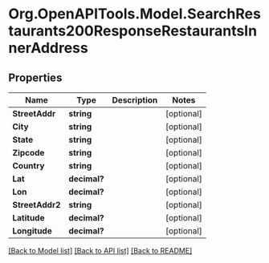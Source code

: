 # Org.OpenAPITools.Model.SearchRestaurants200ResponseRestaurantsInnerAddress

## Properties

Name | Type | Description | Notes
------------ | ------------- | ------------- | -------------
**StreetAddr** | **string** |  | [optional] 
**City** | **string** |  | [optional] 
**State** | **string** |  | [optional] 
**Zipcode** | **string** |  | [optional] 
**Country** | **string** |  | [optional] 
**Lat** | **decimal?** |  | [optional] 
**Lon** | **decimal?** |  | [optional] 
**StreetAddr2** | **string** |  | [optional] 
**Latitude** | **decimal?** |  | [optional] 
**Longitude** | **decimal?** |  | [optional] 

[[Back to Model list]](../README.md#documentation-for-models) [[Back to API list]](../README.md#documentation-for-api-endpoints) [[Back to README]](../README.md)

